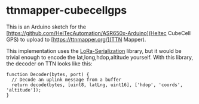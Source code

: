 # ttnmapper-cubecellgps

This is an Arduino sketch for the [https://github.com/HelTecAutomation/ASR650x-Arduino](Heltec CubeCell GPS) to upload to [https://ttnmapper.org/](TTN Mapper).

This implementation uses the [LoRa-Serialization](https://github.com/thesolarnomad/lora-serialization) library, but it would be trivial enough to encode the lat,long,hdop,altitude yourself. With this library, the decoder on TTN looks like this:

```
function Decoder(bytes, port) {
  // Decode an uplink message from a buffer
  return decode(bytes, [uint8, latLng, uint16], ['hdop', 'coords', 'altitude']);
}
```
